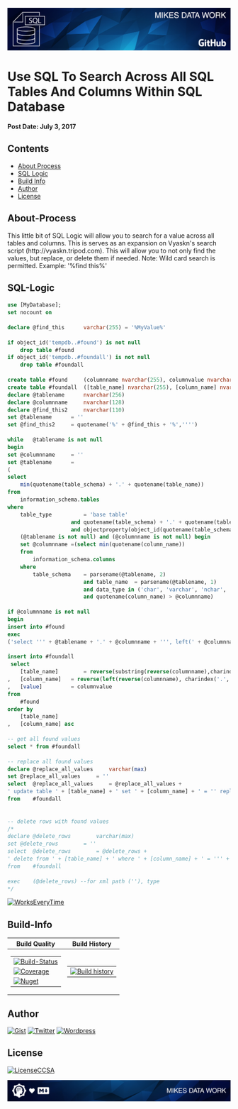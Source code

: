 ![MIKES DATA WORK GIT REPO](https://raw.githubusercontent.com/mikesdatawork/images/master/git_mikes_data_work_banner_01.png "Mikes Data Work")        

# Use SQL To Search Across All SQL Tables And Columns Within SQL Database
**Post Date: July 3, 2017**        



## Contents    
- [About Process](##About-Process)  
- [SQL Logic](#SQL-Logic)  
- [Build Info](#Build-Info)  
- [Author](#Author)  
- [License](#License)       

## About-Process

<p>This little bit of SQL Logic will allow you to search for a value across all tables and columns. This is serves as an expansion on Vyaskn's search script (http://vyaskn.tripod.com). This will allow you to not only find the values, but replace, or delete them if needed.
Note: Wild card search is permitted. Example: '%find this%'</p>   


## SQL-Logic
```SQL
use [MyDatabase];
set nocount on
 
declare @find_this      varchar(255) = '%MyValue%'
 
if object_id('tempdb..#found') is not null
    drop table #found
if object_id('tempdb..#foundall') is not null
    drop table #foundall
 
create table #found     (columnname nvarchar(255), columnvalue nvarchar(3000))
create table #foundall  ([table_name] nvarchar(255), [column_name] nvarchar(255), [value] nvarchar(4000))
declare @tablename      nvarchar(256)
declare @columnname     nvarchar(128)
declare @find_this2     nvarchar(110)
set @tablename      = ''
set @find_this2     = quotename('%' + @find_this + '%','''')
 
while   @tablename is not null
begin
set @columnname     = ''
set @tablename      = 
(
select
    min(quotename(table_schema) + '.' + quotename(table_name))
from   
    information_schema.tables
where      
    table_type          = 'base table'
                    and quotename(table_schema) + '.' + quotename(table_name) > @tablename
                    and objectproperty(object_id(quotename(table_schema) + '.' + quotename(table_name)), 'ismsshipped') = 0) while 
    (@tablename is not null) and (@columnname is not null) begin
    set @columnname =(select min(quotename(column_name))
    from   
        information_schema.columns
    where      
        table_schema    = parsename(@tablename, 2)
                        and table_name  = parsename(@tablename, 1)
                        and data_type in ('char', 'varchar', 'nchar', 'nvarchar')
                        and quotename(column_name) > @columnname)
 
if @columnname is not null
begin
insert into #found
exec
('select ''' + @tablename + '.' + @columnname + ''', left(' + @columnname + ', 3630) from ' + @tablename + ' (nolock) ' +' where ' + @columnname + ' like ' + @find_this2) end end end
 
insert into #foundall
 select
    [table_name]        = reverse(substring(reverse(columnname),charindex('.',reverse(columnname))+1,len(columnname)))
,   [column_name]   = reverse(left(reverse(columnname), charindex('.', reverse(columnname)) - 1)) 
,   [value]         = columnvalue
from
    #found
order by
    [table_name]
,   [column_name] asc
 
-- get all found values
select * from #foundall
 
-- replace all found values
declare @replace_all_values     varchar(max)
set @replace_all_values     = ''
select  @replace_all_values     = @replace_all_values + 
' update table ' + [table_name] + ' set ' + [column_name] + ' = '' replace(' + [column_name] + ' replace, ''' + [value] + ''', ''MyNewValue'');' + char(10)
from    #foundall
 
 
-- delete rows with found values
/*
declare @delete_rows        varchar(max)
set @delete_rows        = ''
select  @delete_rows        = @delete_rows + 
' delete from ' + [table_name] + ' where ' + [column_name] + ' = ''' + [value] + ''';' + char(10)
from    #foundall
 
exec    (@delete_rows) --for xml path (''), type
*/
```


[![WorksEveryTime](https://forthebadge.com/images/badges/60-percent-of-the-time-works-every-time.svg)](https://shitday.de/)

## Build-Info

| Build Quality | Build History |
|--|--|
|<table><tr><td>[![Build-Status](https://ci.appveyor.com/api/projects/status/pjxh5g91jpbh7t84?svg?style=flat-square)](#)</td></tr><tr><td>[![Coverage](https://coveralls.io/repos/github/tygerbytes/ResourceFitness/badge.svg?style=flat-square)](#)</td></tr><tr><td>[![Nuget](https://img.shields.io/nuget/v/TW.Resfit.Core.svg?style=flat-square)](#)</td></tr></table>|<table><tr><td>[![Build history](https://buildstats.info/appveyor/chart/tygerbytes/resourcefitness)](#)</td></tr></table>|

## Author

[![Gist](https://img.shields.io/badge/Gist-MikesDataWork-<COLOR>.svg)](https://gist.github.com/mikesdatawork)
[![Twitter](https://img.shields.io/badge/Twitter-MikesDataWork-<COLOR>.svg)](https://twitter.com/mikesdatawork)
[![Wordpress](https://img.shields.io/badge/Wordpress-MikesDataWork-<COLOR>.svg)](https://mikesdatawork.wordpress.com/)

    
## License
[![LicenseCCSA](https://img.shields.io/badge/License-CreativeCommonsSA-<COLOR>.svg)](https://creativecommons.org/share-your-work/licensing-types-examples/)

![Mikes Data Work](https://raw.githubusercontent.com/mikesdatawork/images/master/git_mikes_data_work_banner_02.png "Mikes Data Work")

